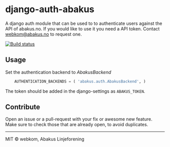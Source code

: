# django-auth-abakus
A django auth module that can be used to to authenticate users against
the API of abakus.no. If you would like to use it you need a API token.
Contact webkom@abakus.no to request one.

[![Build status](https://ci.frigg.io/badges/webkom/django-auth-abakus/)](https://ci.frigg.io/webkom/django-auth-abakus/last/)

## Usage
Set the authentication backend to *AbakusBackend*

```python
    AUTHENTICATION_BACKENDS = ( 'abakus.auth.AbakusBackend', )
```

The token should be added in the django-settings as `ABAKUS_TOKEN`.


## Contribute
Open an issue or a pull-request with your fix or awesome new feature.
Make sure to check those that are already open, to avoid duplicates.

--------
MIT © webkom, Abakus Linjeforening
